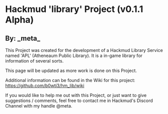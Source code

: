 # Hackmud 'library' Project (v0.1.1 Alpha)
## By: \_meta\_
This Project was created for the development of a Hackmud Library Service named 'APL' (Atheneaum Public Library). It is a in-game library for information of several sorts.

This page will be updated as more work is done on this Project.

Additional information can be found in the Wiki for this project: https://github.com/b0wti3/hm_lib/wiki

If you would like to help me out with this Project, or just want to give suggestions / comments, feel free to contact me in Hackmud's Discord Channel with my handle @meta.
